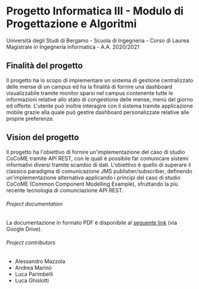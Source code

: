# Progetto Informatica III - Modulo di Progettazione e Algoritmi
Università degli Studi di Bergamo - Scuola di Ingegneria - Corso di Laurea Magistrale in Ingegneria Informatica - A.A. 2020/2021

## Finalità del progetto
Il progetto ha lo scopo di implementare un sistema di gestione centralizzato delle mense di un campus ed ha la finalità di fornire una dashboard visualizzabile tramite monitor sparsi nel campus contenente tutte le informazioni relative allo stato di congestione delle mense, menù del giorno ed offerte. L'utente può inoltre interagire con il sistema tramite applicazione mobile grazie alla quale può gestire dashboard personalizzate relative alle proprie preferenze.

## Vision del progetto
Il progetto ha l'obiettivo di fornire un'implementazione del caso di studio CoCoME tramite API REST, con le quali è possibile far comunicare sistemi informativi diversi tramite scambio di dati. L'obiettivo è quello di superare il classico paradigma di comunicazione JMS publisher/subscriber, definendo un'implementazione alternativa applicando i principi del caso di studio CoCoME (Common Component Modelling Example), sfruttando la più recente tecnologia di comunciazione API REST.

###### Project documentation
La documentazione in formato PDF è disponibile al [seguente link](https://drive.google.com/file/d/1nLnuFBAMoc-K9GVrwKDNrn_lVJqkADav/view?usp=sharing) (via Google Drive).

###### Project contributors
- Alessandro Mazzola
- Andrea Marinò
- Luca Parimbelli
- Luca Ghislotti



